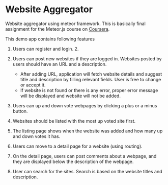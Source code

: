 Website Aggregator
==================

Website aggregator using meteor framework. This is basically final assignment for the Meteor.js course on [Coursera](https://www.coursera.org).

This demo app contains following features

1.	Users can register and login. 2.

2.	Users can post new websites if they are logged in. Websites posted by users should have an URL and a description.

	-	After adding URL, application will fetch website details and suggest title and description by filling relevant fields. User is free to change or accept it.
	-	If website is not found or there is any error, proper error message will be displayed and website will not be added.

3.	Users can up and down vote webpages by clicking a plus or a minus button.

4.	Websites should be listed with the most up voted site first.

5.	The listing page shows when the website was added and how many up and down votes it has.

6.	Users can move to a detail page for a website (using routing).

7.	On the detail page, users can post comments about a webpage, and they are displayed below the description of the webpage.

8.	User can search for the sites. Search is based on the website titles and description.
